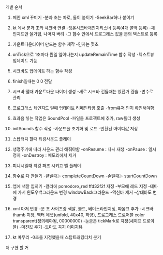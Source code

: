 개발 순서

1. 메인 xml 꾸미기
	-분과 초는 따로, 둘이 붙이기
	-SeekBar하나 붙이기

2. kt 에서 분과 초와 시크바 연결
	-셋온시크바채인지리스너 등록(4개 콜백 등록)
	-체인지드만 쓸거임, 나머지 버려
	-그 함수 안에서 프로그레스 값을 분의 텍스트로 등록

3. 카운트다운타이머 만드는 함수 제작
	-인자는 몃초
	
4. onTick으로 1초마다 뭔일 일어나는지 updateRemainTime 함수 작성
	-텍스트뷰 업데이트 기능

5. 시크바도 업데이트 하는 함수 작성

6. finish일때는 0 0 전달

7. 시크바 뗄때 카운트다운 타이머 생성
	-새로 시크바 건들때는 있던거 캔슬
	-변수로 관리

8. 프로그래스 체인지드 일때 업데이트 리메인타임 호출
	-from유저 인지 확인해야함

9. 효과음 넣는 작업은 SoundPool
	-파일들 프로젝트에 추가, raw폴더 생성

10. initSounds 함수 작성
	-사운드풀 초기화 및 로드
	-반환된 아이디값 저장

11. 스탑터치 할때 티킹사운드 플레이

12. 생명주기에 따라 사운드 관리 해줘야함
	-onResume : 다시 재생
	-onPause : 일시정지
	-onDestroy : 메모리에서 제거

13. 피니시일때 티킹 퍼즈 시키고 벨 플레이

14. 함수로 다 만들기
	-끝낼때는 completeCountDown
	-손뗄때는 startCountDown

15. 앱에 색깔 입히기
	-컬러에 pomodoro_red ffd32f2f 지정
	-부모에 레드 지정
	-테마에 가서 윈도우백그라운드 변경 windowBack그라운드
	-액션바 제거
	-상태바도 변경

16. xml 마저 변경
	-분 초 사이즈랑 색깔, 볼드, 베이스라인지정, 따옴표 추가
	-시크바 thumb 지정, 벡터 에셋(unfold, 40x40, 하양), 프로그래스 드로어블 color transparent(정의해야됨, 00000000)
	-눈금은 tickMark로 지정(셰이프 드로이블)
	-마진값 주기
	-토마토 꼭지 이미지뷰

17. kt 마무리
	-0초를 지정했을때 스탑트래킹터치 분기




더 구현 할 거
